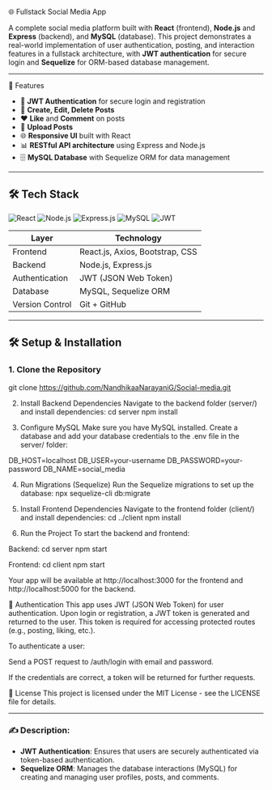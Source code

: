 🌐 Fullstack Social Media App

A complete social media platform built with **React** (frontend), **Node.js** and **Express** (backend), and **MySQL** (database). This project demonstrates a real-world implementation of user authentication, posting, and interaction features in a fullstack architecture, with **JWT authentication** for secure login and **Sequelize** for ORM-based database management.

---

🚀 Features

- 🔐 **JWT Authentication** for secure login and registration
- 📝 **Create, Edit, Delete Posts**
- ❤️ **Like** and **Comment** on posts
- 📸 **Upload Posts**
- 🌐 **Responsive UI** built with React
- 📊 **RESTful API architecture** using Express and Node.js
- 🗄️ **MySQL Database** with Sequelize ORM for data management

---


## 🛠️ Tech Stack

![React](https://img.shields.io/badge/React-%2320232a.svg?&style=flat-square&logo=react&logoColor=%2361DAFB)
![Node.js](https://img.shields.io/badge/Node.js-%23339933.svg?&style=flat-square&logo=node.js&logoColor=%23ffffff)
![Express.js](https://img.shields.io/badge/Express.js-%23404d59.svg?&style=flat-square&logo=express&logoColor=%23ffffff)
![MySQL](https://img.shields.io/badge/MySQL-%234479A1.svg?&style=flat-square&logo=mysql&logoColor=%23ffffff)
![JWT](https://img.shields.io/badge/JWT-%23000000.svg?&style=flat-square&logo=json-web-tokens&logoColor=%23ffffff)



| Layer         | Technology            |
|---------------|-----------------------|
| Frontend      | React.js, Axios, Bootstrap, CSS |
| Backend       | Node.js, Express.js   |
| Authentication| JWT (JSON Web Token)  |
| Database      | MySQL, Sequelize ORM  |
| Version Control| Git + GitHub          |

---

## 🛠️ Setup & Installation

### 1. Clone the Repository
git clone https://github.com/NandhikaaNarayaniG/Social-media.git

2. Install Backend Dependencies
Navigate to the backend folder (server/) and install dependencies:
cd server
npm install

4. Configure MySQL
Make sure you have MySQL installed. Create a database and add your database credentials to the .env file in the server/ folder:

DB_HOST=localhost
DB_USER=your-username
DB_PASSWORD=your-password
DB_NAME=social_media

4. Run Migrations (Sequelize)
Run the Sequelize migrations to set up the database:
npx sequelize-cli db:migrate

6. Install Frontend Dependencies
Navigate to the frontend folder (client/) and install dependencies:
cd ../client
npm install

6. Run the Project
To start the backend and frontend:

Backend:
cd server
npm start

Frontend:
cd client
npm start

Your app will be available at http://localhost:3000 for the frontend and http://localhost:5000 for the backend.

🔑 Authentication
This app uses JWT (JSON Web Token) for user authentication. Upon login or registration, a JWT token is generated and returned to the user. This token is required for accessing protected routes (e.g., posting, liking, etc.).

To authenticate a user:

Send a POST request to /auth/login with email and password.

If the credentials are correct, a token will be returned for further requests.

📄 License
This project is licensed under the MIT License - see the LICENSE file for details.

---

### ✍️ Description:

- **JWT Authentication**: Ensures that users are securely authenticated via token-based authentication.
- **Sequelize ORM**: Manages the database interactions (MySQL) for creating and managing user profiles, posts, and comments.









